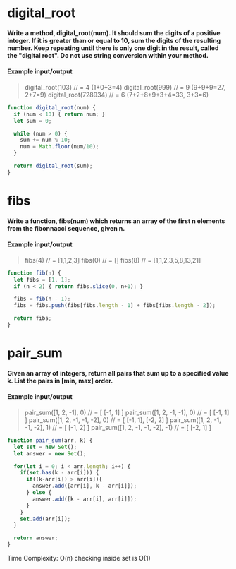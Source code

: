 # digital_root

#### Write a method, digital_root(num). It should sum the digits of a positive integer. If it is greater than or equal to 10, sum the digits of the resulting number. Keep repeating until there is only one digit in the result, called the "digital root". Do not use string conversion within your method.

#### Example input/output

> digital_root(103) // = 4 (1+0+3=4)
> digital_root(999) // = 9 (9+9+9=27, 2+7=9)
> digital_root(728934) // = 6 (7+2+8+9+3+4=33, 3+3=6)

```JavaScript
function digital_root(num) {
  if (num < 10) { return num; }
  let sum = 0;

  while (num > 0) {
    sum += num % 10;
    num = Math.floor(num/10);
  }

  return digital_root(sum);
}
```

# fibs

#### Write a function, fibs(num) which returns an array of the first n elements from the fibonnacci sequence, given n.

#### Example input/output

> fibs(4) // = [1,1,2,3]
> fibs(0) // = []
> fibs(8) // = [1,1,2,3,5,8,13,21]

```JavaScript
function fib(n) {
  let fibs = [1, 1];
  if (n < 2) { return fibs.slice(0, n+1); }

  fibs = fib(n - 1);
  fibs = fibs.push(fibs[fibs.length - 1] + fibs[fibs.length - 2]);

  return fibs;
}
```

# pair_sum

#### Given an array of integers, return all pairs that sum up to a specified value k. List the pairs in [min, max] order.

#### Example input/output

> pair_sum([1, 2, -1], 0) // = [ [-1, 1] ]
> pair_sum([1, 2, -1, -1], 0) // = [ [-1, 1] ]
> pair_sum([1, 2, -1, -1, -2], 0) // = [ [-1, 1], [-2, 2] ]
> pair_sum([1, 2, -1, -1, -2], 1) // = [ [-1, 2] ]
> pair_sum([1, 2, -1, -1, -2], -1) // = [ [-2, 1] ]

```JavaScript
function pair_sum(arr, k) {
  let set = new Set();
  let answer = new Set();

  for(let i = 0; i < arr.length; i++) {
    if(set.has(k - arr[i])) {
      if((k-arr[i]) > arr[i]){
        answer.add([arr[i], k - arr[i]]);
      } else {
        answer.add([k - arr[i], arr[i]]);
      }
    }
    set.add(arr[i]);
  }

  return answer;
}
```
Time Complexity: O(n) checking inside set is O(1)
